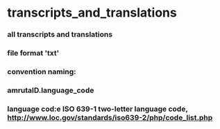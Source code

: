 # transcripts_and_translations
### all transcripts and translations
### file format 'txt'
### convention naming:
### amrutaID.language_code
### language cod:e ISO 639-1 two-letter language code, http://www.loc.gov/standards/iso639-2/php/code_list.php
